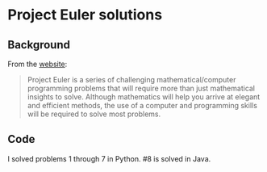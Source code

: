 # Project Euler solutions

## Background

From the [website](projecteuler.net):

> Project Euler is a series of challenging mathematical/computer programming problems that will require more than just mathematical insights to solve. Although mathematics will help you arrive at elegant and efficient methods, the use of a computer and programming skills will be required to solve most problems.

## Code

I solved problems 1 through 7 in Python. #8 is solved in Java.

